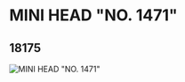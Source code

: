 # MINI HEAD "NO. 1471"
## 18175
![MINI HEAD "NO. 1471"](https://lc-www-live-s.legocdn.com/media/bricks/5/2/6079662.jpg)